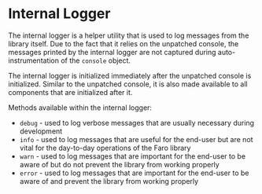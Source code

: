 # Internal Logger

The internal logger is a helper utility that is used to log messages from the library itself. Due to the fact that it
relies on the unpatched console, the messages printed by the internal logger are not captured during
auto-instrumentation of the `console` object.

The internal logger is initialized immediately after the unpatched console is initialized. Similar to the unpatched
console, it is also made available to all components that are initialized after it.

Methods available within the internal logger:

- `debug` - used to log verbose messages that are usually necessary during development
- `info` - used to log messages that are useful for the end-user but are not vital for the day-to-day operations of the
  Faro library
- `warn` - used to log messages that are important for the end-user to be aware of but do not prevent the library from
  working properly
- `error` - used to log messages that are important for the end-user to be aware of and prevent the library from working
  properly
